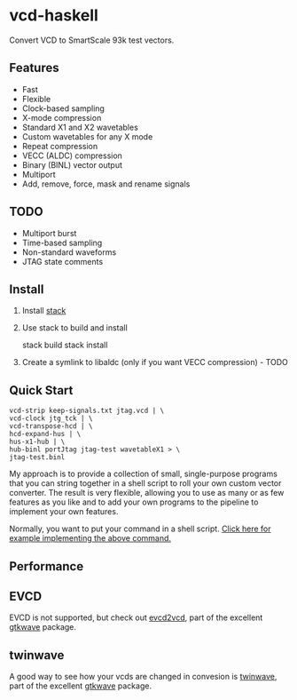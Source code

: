 
vcd-haskell
==============

Convert VCD to SmartScale 93k test vectors.

Features
----------

* Fast
* Flexible
* Clock-based sampling
* X-mode compression
* Standard X1 and X2 wavetables
* Custom wavetables for any X mode
* Repeat compression
* VECC (ALDC) compression
* Binary (BINL) vector output
* Multiport
* Add, remove, force, mask and rename signals


TODO
-----

* Multiport burst
* Time-based sampling
* Non-standard waveforms
* JTAG state comments

Install
---------

1. Install [stack](https://docs.haskellstack.org/en/stable/README/)
2. Use stack to build and install

    stack build
    stack install

3. Create a symlink to libaldc (only if you want VECC compression) - TODO

Quick Start
--------------

    vcd-strip keep-signals.txt jtag.vcd | \
    vcd-clock jtg_tck | \
    vcd-transpose-hcd | \
    hcd-expand-hus | \
    hus-x1-hub | \
    hub-binl portJtag jtag-test wavetableX1 > \
    jtag-test.binl

My approach is to provide a collection of small, single-purpose programs that
you can string together in a shell script to roll your own custom vector converter. The
result is very flexible, allowing you to use as many or as few features as you
like and to add your own programs to the pipeline to implement your own
features.

Normally, you want to put your command in a shell script. [Click here for example implementing the above command.](examples/simple-x1.sh)

Performance
--------------

EVCD
-----

EVCD is not supported, but check out [evcd2vcd](https://www.mankier.com/1/evcd2vcd), part of the excellent [gtkwave](http://gtkwave.sourceforge.net/) package.

twinwave
----------

A good way to see how your vcds are changed in convesion is [twinwave](https://www.mankier.com/1/twinwave), part of the excellent [gtkwave](http://gtkwave.sourceforge.net/) package.
